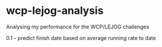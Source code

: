 # wcp-lejog-analysis

Analysing my performance for the WCP/LEJOG challenges

0.1 - predict finish date based on average running rate to date
